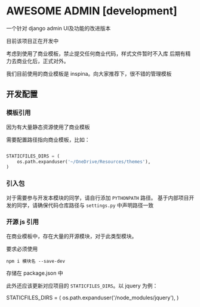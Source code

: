 AWESOME ADMIN [development]
===========================

一个针对 django admin  UI及功能的改进版本

目前该项目正在开发中

考虑到使用了商业模板，禁止提交任何商业代码，样式文件暂时不入库
后期有精力去商业化后，正式对外。

我们目前使用的商业模板是 inspina。向大家推荐下，很不错的管理模板


## 开发配置


### 模板引用

因为有大量静态资源使用了商业模板

需要配置路径指向商业模板，比如：

```python

STATICFILES_DIRS = (
    os.path.expanduser('~/OneDrive/Resources/themes'),
)
```


### 引入包

对于需要参与开发本模块的同学，请自行添加  `PYTHONPATH` 路径。
基于内部项目开发的同学，请确保代码仓库路径与 `settings.py` 中声明路径一致


### 开源 js 引用

在商业模板中，存在大量的开源模块，对于此类型模块。

要求必须使用

```
npm i 模块名 --save-dev
```

存储在 package.json 中

此外还应该更新对应项目的 `STATICFILES_DIRS`。以 jquery 为例：

STATICFILES_DIRS = (
    os.path.expanduser('<AWESOME-ADMIN-LOCAL-PATH>/node_modules/jquery'),
)




